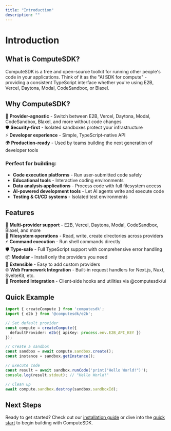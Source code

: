 ```yaml
---
title: "Introduction"
description: ""
---
```


# Introduction

## What is ComputeSDK?

ComputeSDK is a free and open-source toolkit for running other people's code in your applications. Think of it as the "AI SDK for compute" - providing a consistent TypeScript interface whether you're using E2B, Vercel, Daytona, Modal, CodeSandbox, or Blaxel.

## Why ComputeSDK?

🔄 **Provider-agnostic** - Switch between E2B, Vercel, Daytona, Modal, CodeSandbox, Blaxel, and more without code changes  
🛡️ **Security-first** - Isolated sandboxes protect your infrastructure  
⚡ **Developer experience** - Simple, TypeScript-native API  
🌍 **Production-ready** - Used by teams building the next generation of developer tools

### Perfect for building:

- **Code execution platforms** - Run user-submitted code safely
- **Educational tools** - Interactive coding environments
- **Data analysis applications** - Process code with full filesystem access
- **AI-powered development tools** - Let AI agents write and execute code
- **Testing & CI/CD systems** - Isolated test environments

## Features

🚀 **Multi-provider support** - E2B, Vercel, Daytona, Modal, CodeSandbox, Blaxel, and more  
📁 **Filesystem operations** - Read, write, create directories across providers  
⚡ **Command execution** - Run shell commands directly  
🛡️ **Type-safe** - Full TypeScript support with comprehensive error handling  
📦 **Modular** - Install only the providers you need  
🔧 **Extensible** - Easy to add custom providers  
🌐 **Web Framework Integration** - Built-in request handlers for Next.js, Nuxt, SvelteKit, etc.  
🎨 **Frontend Integration** - Client-side hooks and utilities via @computesdk/ui

## Quick Example

```typescript
import { createCompute } from 'computesdk';
import { e2b } from '@computesdk/e2b';

// Set default provider
const compute = createCompute({ 
  defaultProvider: e2b({ apiKey: process.env.E2B_API_KEY }) 
});

// Create a sandbox
const sandbox = await compute.sandbox.create();
const instance = sandbox.getInstance();

// Execute code
const result = await sandbox.runCode('print("Hello World!")');
console.log(result.stdout); // "Hello World!"

// Clean up
await compute.sandbox.destroy(sandbox.sandboxId);
```

## Next Steps

Ready to get started? Check out our [installation guide](./installation.md) or dive into the [quick start](./quick-start.md) to begin building with ComputeSDK.